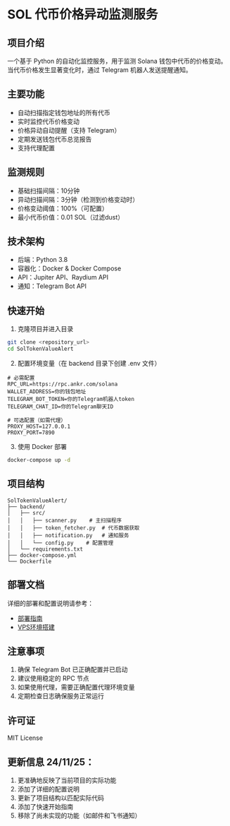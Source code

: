 # SOL 代币价格异动监测服务

## 项目介绍

一个基于 Python 的自动化监控服务，用于监测 Solana 钱包中代币的价格变动。当代币价格发生显著变化时，通过 Telegram 机器人发送提醒通知。

## 主要功能

- 自动扫描指定钱包地址的所有代币
- 实时监控代币价格变动
- 价格异动自动提醒（支持 Telegram）
- 定期发送钱包代币总览报告
- 支持代理配置

## 监测规则

- 基础扫描间隔：10分钟
- 异动扫描间隔：3分钟（检测到价格变动时）
- 价格变动阈值：100%（可配置）
- 最小代币价值：0.01 SOL（过滤dust）

## 技术架构

- 后端：Python 3.8
- 容器化：Docker & Docker Compose
- API：Jupiter API、Raydium API
- 通知：Telegram Bot API

## 快速开始

1. 克隆项目并进入目录
```bash
git clone <repository_url>
cd SolTokenValueAlert
```

2. 配置环境变量（在 backend 目录下创建 .env 文件）
```env
# 必需配置
RPC_URL=https://rpc.ankr.com/solana
WALLET_ADDRESS=你的钱包地址
TELEGRAM_BOT_TOKEN=你的Telegram机器人token
TELEGRAM_CHAT_ID=你的Telegram聊天ID

# 可选配置（如需代理）
PROXY_HOST=127.0.0.1
PROXY_PORT=7890
```

3. 使用 Docker 部署
```bash
docker-compose up -d
```

## 项目结构
```
SolTokenValueAlert/
├── backend/
│   ├── src/
│   │   ├── scanner.py    # 主扫描程序
│   │   ├── token_fetcher.py  # 代币数据获取
│   │   ├── notification.py   # 通知服务
│   │   └── config.py    # 配置管理
│   └── requirements.txt
├── docker-compose.yml
└── Dockerfile
```

## 部署文档

详细的部署和配置说明请参考：
- [部署指南](Deploy.md)
- [VPS环境搭建](VPSREADME.md)

## 注意事项

1. 确保 Telegram Bot 已正确配置并已启动
2. 建议使用稳定的 RPC 节点
3. 如果使用代理，需要正确配置代理环境变量
4. 定期检查日志确保服务正常运行

## 许可证

MIT License


## 更新信息 24/11/25：

1. 更准确地反映了当前项目的实际功能
2. 添加了详细的配置说明
3. 更新了项目结构以匹配实际代码
4. 添加了快速开始指南
5. 移除了尚未实现的功能（如邮件和飞书通知）
